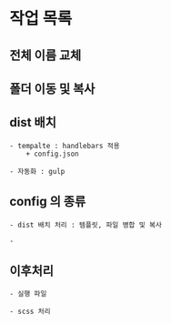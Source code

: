 # 작업 목록

## 전체 이름 교체

## 폴더 이동 및 복사

## dist 배치

    - tempalte : handlebars 적용
        + config.json

    - 자동화 : gulp


## config 의 종류

    - dist 배치 처리 : 템플릿, 파일 병합 및 복사

    - 


## 이후처리

    - 실행 파일

    - scss 처리